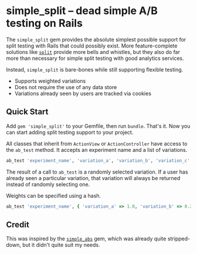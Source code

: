 
# simple_split – dead simple A/B testing on Rails

The `simple_split` gem provides the absolute simplest possible support for split
testing with Rails that could possibly exist. More feature-complete solutions
like [`split`][split] provide more bells and whistles, but they also do far
more than necessary for simple split testing with good analytics services.

Instead, `simple_split` is bare-bones while still supporting flexible testing.

  - Supports weighted variations
  - Does not require the use of any data store
  - Variations already seen by users are tracked via cookies

## Quick Start

Add `gem 'simple_split'` to your Gemfile, then run `bundle`. That's it. Now you
can start adding split testing support to your project.

All classes that inherit from `ActionView` or `ActionController` have access to
the `ab_test` method. It accepts an experiment name and a list of variations.

```ruby
ab_test 'experiment_name', 'variation_a', 'variation_b', 'variation_c'
```

The result of a call to `ab_test` is a randomly selected variation. If a user
has already seen a particular variation, that variation will always be returned
instead of randomly selecting one.

Weights can be specified using a hash.

```ruby
ab_test 'experiment_name', { 'variation_a' => 1.0, 'variation_b' => 0.2 }
```

## Credit

This was inspired by the [`simple_abs`][simple_abs] gem, which was already quite
stripped-down, but it didn't quite suit my needs.

[split]: https://github.com/splitrb/split
[simple_abs]: https://github.com/n8/simple_abs
